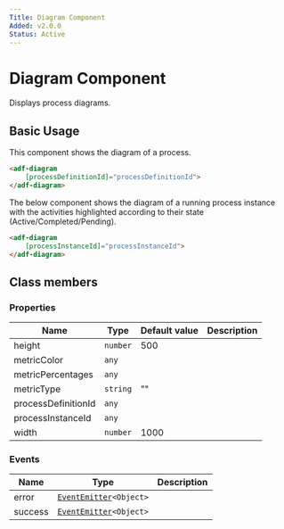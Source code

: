 ```yaml
---
Title: Diagram Component
Added: v2.0.0
Status: Active
---
```


# Diagram Component

Displays process diagrams.

## Basic Usage

This component shows the diagram of a process.

```html
<adf-diagram 
    [processDefinitionId]="processDefinitionId">
</adf-diagram>
```

The below component shows the diagram of a running process instance with the activities highlighted according to their state (Active/Completed/Pending).

```html
<adf-diagram 
    [processInstanceId]="processInstanceId">
</adf-diagram>
```

## Class members

### Properties

| Name | Type | Default value | Description |
| ---- | ---- | ------------- | ----------- |
| height | `number` | 500 |  |
| metricColor | `any` |  |  |
| metricPercentages | `any` |  |  |
| metricType | `string` | "" |  |
| processDefinitionId | `any` |  |  |
| processInstanceId | `any` |  |  |
| width | `number` | 1000 |  |

### Events

| Name | Type | Description |
| ---- | ---- | ----------- |
| error | [`EventEmitter`](https://angular.io/api/core/EventEmitter)`<Object>` |  |
| success | [`EventEmitter`](https://angular.io/api/core/EventEmitter)`<Object>` |  |
